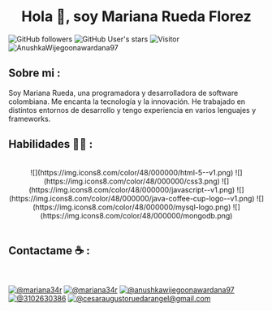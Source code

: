 <h1 align="center">Hola 👋, soy Mariana Rueda Florez</h1>

![GitHub followers](https://img.shields.io/github/followers/AnushkaWijegoonawardana97?style=social) ![GitHub User's stars](https://img.shields.io/github/stars/AnushkaWijegoonawardana97?style=social) ![Visitor](https://visitor-badge.laobi.icu/badge?page_id=AnushkaWijegoonawardana97.repoName) <img src="https://komarev.com/ghpvc/?username=AnushkaWijegoonawardana97" alt="AnushkaWijegoonawardana97" />

## Sobre mi :

Soy Mariana Rueda, una programadora y desarrolladora de software colombiana. Me encanta la tecnología y la innovación. He trabajado en distintos entornos de desarrollo y tengo experiencia en varios lenguajes y frameworks.


## Habilidades 🧑‍💻 :

<br>

<div align="center">
![](https://img.icons8.com/color/48/000000/html-5--v1.png)
![](https://img.icons8.com/color/48/000000/css3.png)
![](https://img.icons8.com/color/48/000000/javascript--v1.png)
![](https://img.icons8.com/color/48/000000/java-coffee-cup-logo--v1.png)
![](https://img.icons8.com/color/48/000000/mysql-logo.png)
![](https://img.icons8.com/color/48/000000/mongodb.png)
</div>

<br>

## Contactame ☕ :

<br>

[![@mariana34r](https://img.icons8.com/fluency/48/000000/instagram-new.png "@mariana_florez288")](https://www.instagram.com/mariana_florez288/) [![@mariana34r](https://img.icons8.com/fluency/48/000000/facebook.png "@mariana34r")](https://web.facebook.com/mariana.ruedaflorez.9/?locale=es_LA) [![@anushkawijegoonawardana97](https://img.icons8.com/fluency/48/000000/linkedin.png "@anushkawijegoonawardana97")](https://www.linkedin.com/in/anushkawijegoonawardana97/)[![@3102630386](https://img.icons8.com/fluency/48/000000/phone-disconnected.png "@3102630386")](tel:3102630386) [![@cesaraugustoruedarangel@gmail.com](https://img.icons8.com/fluency/48/000000/apple-mail.png "@cesaraugustoruedarangel@gmail.com")](cesaraugustoruedarangel@gmail.com)

<br>



